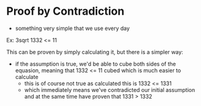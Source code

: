 # Proof by Contradiction

- something very simple that we use every day

Ex:
3sqrt 1332 <= 11

This can be proven by simply calculating it, but there is a simpler way:

- if the assumption is true, we'd be able to cube both sides of the equasion,
  meaning that 1332 <= 11 cubed which is much easier to calculate
  - this is of course not true as calculated this is 1332 <= 1331
  - which immediately means we've contradicted our initial assumption and
    at the same time have proven that 1331 > 1332
